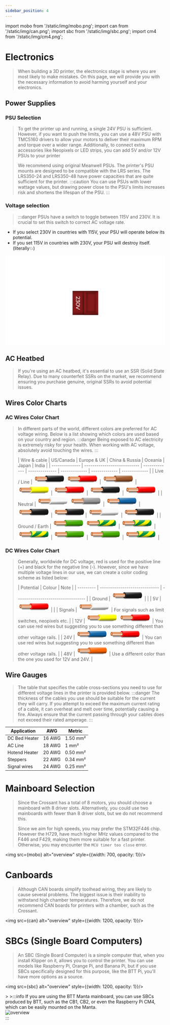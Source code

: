 ```yaml
---
sidebar_position: 4
---
```


import mobo from '/static/img/mobo.png';
import can from '/static/img/can.png';
import sbc from '/static/img/sbc.png';
import cm4 from '/static/img/cm4.png';



# Electronics

>When building a 3D printer, the electronics stage is where you are most likely to make mistakes. On this page, we will provide you with the necessary information to avoid harming yourself and your electronics.

## Power Supplies

### PSU Selection
>To get the printer up and running, a single 24V PSU is sufficient. However, if you want to push the limits, you can use a 48V PSU with TMC5160 drivers to allow your motors to deliver their maximum RPM and torque over a wider range. Additionally, to connect extra accessories like Neopixels or LED strips, you can add 5V and/or 12V PSUs to your printer
>
>We recommend using original Meanwell PSUs. The printer's PSU mounts are designed to be compatible with the LRS series. The LRS350-24 and LRS350-48 have power capacities that are quite sufficient for the printer.
>:::caution
You can use PSUs with lower wattage values, but drawing power close to the PSU's limits increases risk and shortens the lifespan of the PSU.
:::

### Voltage selection
>:::danger
PSUs have a switch to toggle between 115V and 230V. It is crucial to set this switch to correct AC voltage rate.
- If you select 230V in countries with 115V, your PSU will operate below its potential.
- If you set 115V in countries with 230V, your PSU will destroy itself. (literally💥)

>
![voltageselector](../../../../static/img/psu.png)


## AC Heatbed
>If you're using an AC heatbed, it's essential to use an SSR (Solid State Relay). Due to many counterfeit SSRs on the market, we recommend ensuring you purchase genuine, original SSRs to avoid potential issues.

## Wires Color Charts
### AC Wires Color Chart
>In different parts of the world, different colors are preferred for AC voltage wiring. Below is a list showing which colors are used based on your country and region.
> :::danger
Being exposed to AC electricity is extremely risky for your health. When working with AC voltage, absolutely avoid touching the wires.
:::
>
>| Wire & cable   | US/Canada                   | Europe & UK   | China & Russia | Oceania       | Japan         | India         |
| -------------- | --------------------------- | ------------- | -------------- | ------------- | ------------- | ------------- |
| Live / Line    | ![black wire](../../../../static/img/electronics/wire-black.png) ![red wire](../../../../static/img/electronics/wire-red.png) | ![brown wire](../../../../static/img/electronics/wire-brown.png) | ![yellow wire](../../../../static/img/electronics/wire-yellow.png) |  ![red wire](../../../../static/img/electronics/wire-red.png) | ![black wire](../../../../static/img/electronics/wire-black.png) | ![red wire](../../../../static/img/electronics/wire-red.png) |
| Neutral        | ![white wire](../../../../static/img/electronics/wire-white.png) ![grey wire](../../../../static/img/electronics/wire-grey.png)  | ![blue wire](../../../../static/img/electronics/wire-blue.png)  |![black wire](../../../../static/img/electronics/wire-black.png)  | ![black wire](../../../../static/img/electronics/wire-black.png)| ![white wire](../../../../static/img/electronics/wire-white.png) | ![black wire](../../../../static/img/electronics/wire-black.png) |
| Ground / Earth | ![green wire](../../../../static/img/electronics/wire-green.png) ![earth wire](../../../../static/img/electronics/wire-green-yellow.png) | ![earth wire](../../../../static/img/electronics/wire-green-yellow.png) | ![earth wire](../../../../static/img/electronics/wire-green-yellow.png)  | ![green wire](../../../../static/img/electronics/wire-green.png) | ![green wire](../../../../static/img/electronics/wire-green.png) | ![earth wire](../../../../static/img/electronics/wire-green-yellow.png) |


### DC Wires Color Chart
>Generally, worldwide for DC voltage, red is used for the positive line (+) and black for the negative line (-). However, since we have multiple voltage lines in our use, we can create a color coding scheme as listed below:
>
>| Potential | Colour                        | Note                                |
| --------- |  ----------------------------- | ----------------------------------  |
| Ground    |  ![black wire](../../../../static/img/electronics/wire-black.png)    |                   |
| 5V        |  ![red wire](../../../../static/img/electronics/wire-red.png)        |                   |
| Signals   |  ![white wire](../../../../static/img/electronics/wire-white.png)    | For signals such as limit switches, neopixels etc.           |
| 12V       |  ![yellow wire](../../../../static/img/electronics/wire-yellow.png) ![red wire](../../../../static/img/electronics/wire-red.png)    | You can use red wires but suggesting you to use something different than other voltage rails.                                    |
| 24V       |  ![blue wire](../../../../static/img/electronics/wire-blue.png) ![red wire](../../../../static/img/electronics/wire-red.png)        | You can use red wires but suggesting you to use something different than other voltage rails.                                    |
| 48V       |  ![orange wire](../../../../static/img/electronics/wire-orange.png)  | Use a different color than the one you used for 12V and 24V.  |

## Wire Gauges
>The table that specifies the cable cross-sections you need to use for different voltage lines in the printer is provided below.
>:::danger
The thickness of the cables you use should be suitable for the current they will carry. If you attempt to exceed the maximum current rating of a cable, it can overheat and melt over time, potentially causing a fire. Always ensure that the current passing through your cables does not exceed their rated amperage.
:::
>
| Application    | AWG     | Metric   |
| -------------- | ------- | -------- |
| DC Bed Heater  | 16 AWG  | 1.50 mm² |
| AC Line        | 18 AWG  | 1 mm²    |
| Hotend Heater  | 20 AWG  | 0.50 mm² |
| Steppers       | 22 AWG  | 0.34 mm² |
| Signal wires   | 24 AWG  | 0.25 mm² |

# Mainboard Selection
>Since the Crossant has a total of 8 motors, you should choose a mainboard with 8 driver slots. Alternatively, you could use two mainboards with fewer than 8 driver slots, but we do not recommend this.
>
>Since we aim for high speeds, you may prefer the STM32F446 chip. However the H729, have much higher MHz values compared to the F446 and F429, making them more suitable for a fast printer. Otherwise, you may encounter the ```MCU timer too close``` error.
>
><div style={{textAlign: 'center'}}>
  <img src={mobo} alt="overview" style={{width: 700, opacity: 1}}/>
  </div>

# Canboards
>Although CAN boards simplify toolhead wiring, they are likely to cause several problems. The biggest issue is their inability to withstand high chamber temperatures. Therefore, we do not recommend CAN boards for printers with a chamber, such as the Crossant.
>
><div style={{textAlign: 'center'}}>
  <img src={can} alt="overview" style={{width: 1200, opacity: 1}}/>
  </div>

  # SBCs (Single Board Computers)
>An SBC (Single Board Computer) is a simple computer that, when you install Klipper on it, allows you to control the printer. You can use models like Raspberry Pi, Orange Pi, and Banana Pi, but if you use SBCs specifically designed for this purpose, like the BTT Pi, you'll have more options as a source.
>
>
><div style={{textAlign: 'center'}}>
  <img src={sbc} alt="overview" style={{width: 1200, opacity: 1}}/>
  </div>
>
>:::info
If you are using the BTT Manta mainboard, you can use SBCs produced by BTT, such as the CB1, CB2, or even the Raspberry Pi CM4, which can be easily mounted on the Manta.
<div style={{textAlign: 'center'}}>
  <img src={cm4} alt="overview" style={{width: 500, opacity: 1}}/>
  </div>
:::
